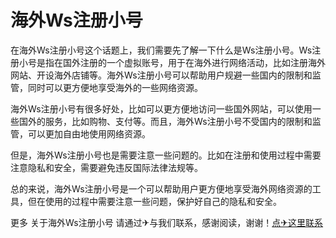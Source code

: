 # 海外Ws注册小号

在海外Ws注册小号这个话题上，我们需要先了解一下什么是Ws注册小号。Ws注册小号是指在国外注册的一个虚拟账号，用于在海外进行网络活动，比如注册海外网站、开设海外店铺等。海外Ws注册小号可以帮助用户规避一些国内的限制和监管，同时可以更方便地享受海外的一些网络资源。

海外Ws注册小号有很多好处，比如可以更方便地访问一些国外网站，可以使用一些国外的服务，比如购物、支付等。而且，海外Ws注册小号不受国内的限制和监管，可以更加自由地使用网络资源。

但是，海外Ws注册小号也是需要注意一些问题的。比如在注册和使用过程中需要注意隐私和安全，需要避免违反国际法律法规等。

总的来说，海外Ws注册小号是一个可以帮助用户更方便地享受海外网络资源的工具，但在使用的过程中需要注意一些问题，保护好自己的隐私和安全。

更多 关于海外Ws注册小号 请通过✈与我们联系，感谢阅读，谢谢！[点✈这里联系](https://ss.k02.cc)